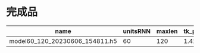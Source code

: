 # 完成品

|name|unitsRNN|maxlen|tk_pips|ls_pips|  
|---|---|---|---|---|  
|model60_120_20230606_154811.h5|60|120|1.425|0.35|  

